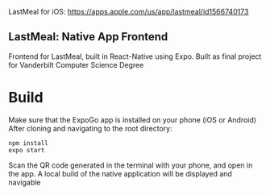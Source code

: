 LastMeal for iOS: https://apps.apple.com/us/app/lastmeal/id1566740173

## LastMeal: Native App Frontend

Frontend for LastMeal, built in React-Native using Expo. Built as final project for Vanderbilt Computer Science Degree

# Build

Make sure that the ExpoGo app is installed on your phone (iOS or Android)
After cloning and navigating to the root directory:

```npm install``` 
<br />
```expo start```

Scan the QR code generated in the terminal with your phone, and open in the app. 
A local build of the native application will be displayed and navigable

